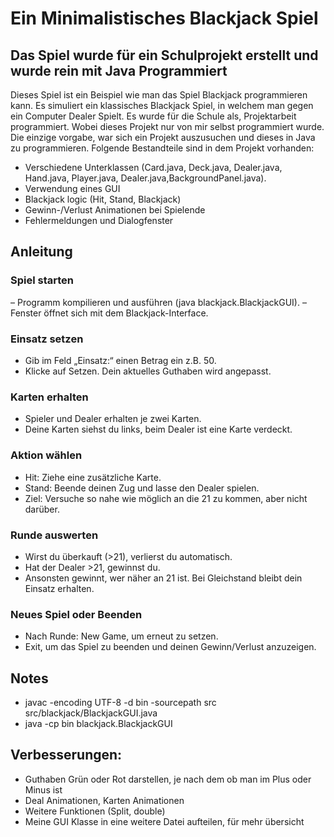# Ein Minimalistisches Blackjack Spiel

## Das Spiel wurde für ein Schulprojekt erstellt und wurde rein mit Java Programmiert

Dieses Spiel ist ein Beispiel wie man das Spiel Blackjack programmieren kann. Es simuliert ein klassisches Blackjack Spiel, in welchem man gegen ein Computer Dealer Spielt. Es wurde für die Schule als, Projektarbeit programmiert. Wobei dieses Projekt nur von mir selbst programmiert wurde. Die einzige vorgabe, war sich ein Projekt auszusuchen und dieses in Java zu programmieren.
Folgende Bestandteile sind in dem Projekt vorhanden:

- Verschiedene Unterklassen (Card.java, Deck.java, Dealer.java, Hand.java, Player.java, Dealer.java,BackgroundPanel.java).
- Verwendung eines GUI
- Blackjack logic (Hit, Stand, Blackjack)
- Gewinn-/Verlust Animationen bei Spielende
- Fehlermeldungen und Dialogfenster

## Anleitung

### Spiel starten

– Programm kompilieren und ausführen (java blackjack.BlackjackGUI).
– Fenster öffnet sich mit dem Blackjack-Interface.

### Einsatz setzen

- Gib im Feld „Einsatz:“ einen Betrag ein z.B. 50.
- Klicke auf Setzen. Dein aktuelles Guthaben wird angepasst.

### Karten erhalten

- Spieler und Dealer erhalten je zwei Karten.
- Deine Karten siehst du links, beim Dealer ist eine Karte verdeckt.

### Aktion wählen

- Hit: Ziehe eine zusätzliche Karte.
- Stand: Beende deinen Zug und lasse den Dealer spielen.
- Ziel: Versuche so nahe wie möglich an die 21 zu kommen, aber nicht darüber.

### Runde auswerten

- Wirst du überkauft (>21), verlierst du automatisch.
- Hat der Dealer >21, gewinnst du.
- Ansonsten gewinnt, wer näher an 21 ist. Bei Gleichstand bleibt dein Einsatz erhalten.

### Neues Spiel oder Beenden

- Nach Runde: New Game, um erneut zu setzen.
- Exit, um das Spiel zu beenden und deinen Gewinn/Verlust anzuzeigen.

## Notes

- javac -encoding UTF-8 -d bin -sourcepath src src/blackjack/BlackjackGUI.java
- java -cp bin blackjack.BlackjackGUI

## Verbesserungen:

- Guthaben Grün oder Rot darstellen, je nach dem ob man im Plus oder Minus ist
- Deal Animationen, Karten Animationen
- Weitere Funktionen (Split, double)
- Meine GUI Klasse in eine weitere Datei aufteilen, für mehr übersicht
